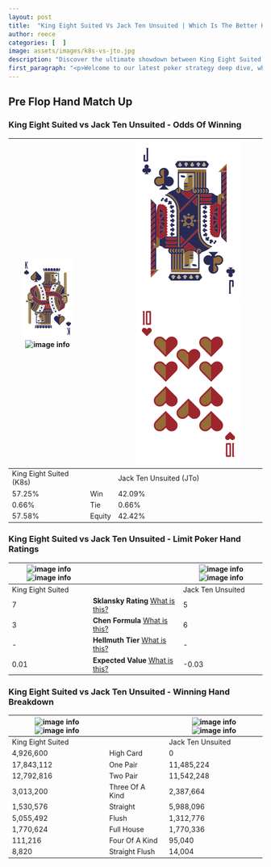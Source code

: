 ```yaml
---
layout: post
title:  "King Eight Suited Vs Jack Ten Unsuited | Which Is The Better Hand In Poker? A Complete Guide"
author: reece
categories: [  ]
image: assets/images/k8s-vs-jto.jpg
description: "Discover the ultimate showdown between King Eight Suited and Jack Ten Unsuited in poker! Uncover the odds, strategies, and scenarios where one hand triumphs over the other. Get ready to up your poker game with this thrilling analysis."
first_paragraph: "<p>Welcome to our latest poker strategy deep dive, where we're pitting two distinct hands against each other in a high-stakes showdown: King Eight Suited vs Jack Ten Unsuited.</p><p>In the dynamic world of poker, every decision counts, and knowing which hand holds the upper hand is key to your success at the table.</p><p>In this article, we'll dissect these two hands, explore the scenarios where one dominates the other, and equip you with the knowledge to make strategic choices that can tip the odds in your favor.</p><p>Get ready to unravel the intriguing dynamics of these poker hands and elevate your game to new heights.</p>"
---
```




[comment]: # (sp0)

## Pre Flop Hand Match Up

<div class="table hand-ratings" markdown="1"> 



### King Eight Suited vs Jack Ten Unsuited - Odds Of Winning


    
| ![image info](assets/images/hand1/K.png) ![image info](assets/images/hand1/8s.png) |  | ![image info](assets/images/hand2/J.png) ![image info](assets/images/hand2/To.png) |
| -------- | -------- | -------- |
| King Eight Suited (K8s) |  | Jack Ten Unsuited (JTo) |
| 57.25% | Win | 42.09% |
| 0.66% | Tie | 0.66% |
| 57.58% | Equity | 42.42% |




[comment]: # (sp1)



### King Eight Suited vs Jack Ten Unsuited - Limit Poker Hand Ratings


    
| ![image info](https://www.riverpairs.com/assets/images/hand1/K.png) ![image info](https://www.riverpairs.com/assets/images/hand1/8s.png) |  | ![image info](https://www.riverpairs.com/assets/images/hand2/J.png) ![image info](https://www.riverpairs.com/assets/images/hand2/To.png) |
| -------- | -------- | -------- |
| King Eight Suited |  | Jack Ten Unsuited |
| 7 | **Sklansky Rating** [What is this?](/sklansky-rating-explained) | 5 |
| 3 | **Chen Formula** [What is this?](/chen-formula-explained) | 6 |
| - | **Hellmuth Tier** [What is this?](/Hellmuth-tier-explained) | - |
| 0.01 | **Expected Value** [What is this?](/expected-value-explained) | -0.03 |




[comment]: # (sp2)



### King Eight Suited vs Jack Ten Unsuited - Winning Hand Breakdown


    
| ![image info](https://www.riverpairs.com/assets/images/hand1/K.png) ![image info](https://www.riverpairs.com/assets/images/hand1/8s.png) |  | ![image info](https://www.riverpairs.com/assets/images/hand2/J.png) ![image info](https://www.riverpairs.com/assets/images/hand2/To.png) |
| -------- | -------- | -------- |
| King Eight Suited |  | Jack Ten Unsuited |
| 4,926,600 | High Card | 0 |
| 17,843,112 | One Pair | 11,485,224 |
| 12,792,816 | Two Pair | 11,542,248 |
| 3,013,200 | Three Of A Kind | 2,387,664 |
| 1,530,576 | Straight | 5,988,096 |
| 5,055,492 | Flush | 1,312,776 |
| 1,770,624 | Full House | 1,770,336 |
| 111,216 | Four Of A Kind | 95,040 |
| 8,820 | Straight Flush | 14,004 |




[comment]: # (sp3)



</div>

[comment]: # (sp4)



[comment]: # (sp5)

